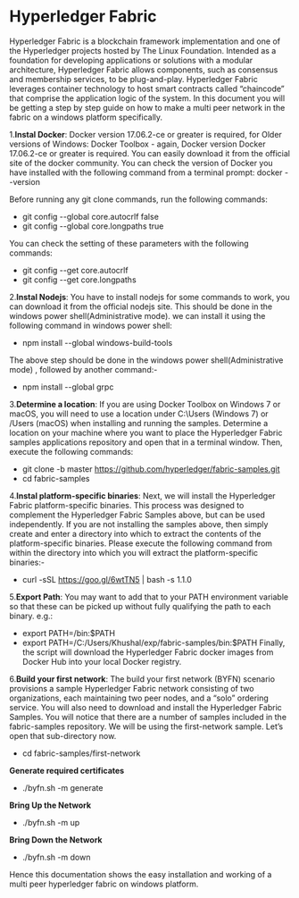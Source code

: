 

# Hyperledger Fabric

Hyperledger Fabric is a blockchain framework implementation and one of the Hyperledger projects hosted by The Linux Foundation. Intended as a foundation for developing applications or solutions with a modular architecture, Hyperledger Fabric allows components, such as consensus and membership services, to be plug-and-play. Hyperledger Fabric leverages container technology to host smart contracts called “chaincode” that comprise the application logic of the system.
In this document you will be getting a step by step guide on how to make a multi peer network in the fabric on a windows platform specifically.

1.**Instal Docker**:
Docker version 17.06.2-ce or greater is required, for Older versions of Windows: Docker Toolbox - again, Docker version Docker 17.06.2-ce or greater is required. You can easily download it from the official site of the docker community.
You can check the version of Docker you have installed with the following command from a terminal prompt:
docker --version

Before running any git clone commands, run the following commands:
- git config --global core.autocrlf false
- git config --global core.longpaths true

You can check the setting of these parameters with the following commands:
- git config --get core.autocrlf
- git config --get core.longpaths

2.**Instal Nodejs**:
You have to install nodejs for some commands to work, you can download it from the official nodejs site. This should be done in the windows power shell(Administrative mode).
we can install it using the following command in windows power shell:
- npm install --global windows-build-tools

The above step should be done in the windows power shell(Administrative mode) , followed by another command:-
- npm install --global grpc

3.**Determine a location**:
If you are using Docker Toolbox on Windows 7 or macOS, you will need to use a location under C:\Users (Windows 7) or /Users (macOS) when installing and running the samples.
Determine a location on your machine where you want to place the Hyperledger Fabric samples applications repository and open that in a terminal window. Then, execute the following commands:
- git clone -b master https://github.com/hyperledger/fabric-samples.git
- cd fabric-samples

4.**Instal platform-specific binaries**:
Next, we will install the Hyperledger Fabric platform-specific binaries. This process was designed to complement the Hyperledger Fabric Samples above, but can be used independently. If you are not installing the samples above, then simply create and enter a directory into which to extract the contents of the platform-specific binaries.
Please execute the following command from within the directory into which you will extract the platform-specific binaries:-

- curl -sSL https://goo.gl/6wtTN5 | bash -s 1.1.0

5.**Export Path**:
You may want to add that to your PATH environment variable so that these can be picked up without fully qualifying the path to each binary. e.g.:
- export PATH=<path to download location>/bin:$PATH
- export PATH=/C:/Users/Khushal/exp/fabric-samples/bin:$PATH
Finally, the script will download the Hyperledger Fabric docker images from Docker Hub into your local Docker registry.

6.**Build your first network**:
The build your first network (BYFN) scenario provisions a sample Hyperledger Fabric network consisting of two organizations, each maintaining two peer nodes, and a “solo” ordering service.
You will also need to download and install the Hyperledger Fabric Samples. You will notice that there are a number of samples included in the fabric-samples repository. We will be using the first-network sample. Let’s open that sub-directory now.
- cd fabric-samples/first-network

**Generate required certificates**
- ./byfn.sh -m generate

**Bring Up the Network**
- ./byfn.sh -m up

**Bring Down the Network**
- ./byfn.sh -m down

Hence this documentation shows the easy installation and working of a multi peer hyperledger fabric on windows platform. 
